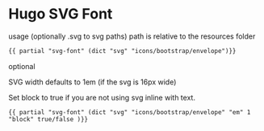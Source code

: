# Hugo SVG Font

usage (optionally .svg to svg paths)
path is relative to the resources folder

```HTML
{{ partial "svg-font" (dict "svg" "icons/bootstrap/envelope")}}
```

optional

SVG width defaults to 1em (if the svg is 16px wide)

Set block to true if you are not using svg inline with text.

```
{{ partial "svg-font" (dict "svg" "icons/bootstrap/envelope" "em" 1 "block" true/false )}}
```